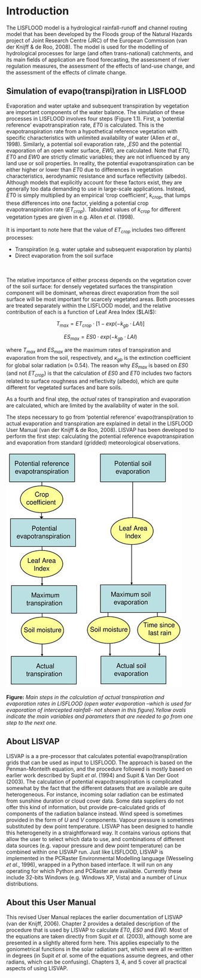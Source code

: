 # Introduction

The LISFLOOD model is a hydrological rainfall-runoff and channel routing model that has been developed by the Floods group of the Natural Hazards project of Joint Research Centre (JRC) of the European Commission (van der Knijff & de Roo, 2008). The model is used for the modelling of hydrological processes for large (and often trans-national) catchments, and its main fields of application are flood forecasting, the assessment of river regulation measures, the assessment of the effects of land-use change, and the assessment of the effects of climate change. 

## Simulation of evapo(transpi)ration in LISFLOOD

Evaporation and water uptake and subsequent transpiration by vegetation are important components of the water balance. The simulation of these processes in LISFLOOD involves four steps (Figure 1.1). First, a ‘potential reference’ evapotranspiration rate, $ET0$ is calculated. This is the evapotranspiration rate from a hypothetical reference vegetation with specific characteristics with unlimited availability of water (Allen *et al*., 1998). Similarly, a potential soil evaporation rate, ,$ES0$ and the potential evaporation of an open water surface, $EW0$, are calculated. Note that $ET0$, $ET0$ and $EW0$ are strictly climatic variables; they are not influenced by any land use or soil properties. In reality, the potential evapotranspiration can be either higher or lower than $ET0$ due to differences in vegetation characteristics, aerodynamic resistance and surface reflectivity (albedo). Although models that explicitly account for these factors exist, they are generally too data demanding to use in large-scale applications. Instead, $ET0$ is simply multiplied by an empirical ‘crop coefficient’, $k_{crop}$, that lumps these differences into one factor, yielding a potential crop evapotranspiration rate ($ET_{crop}$). Tabulated values of $k_{crop}$ for different vegetation types are given in e.g. Allen *et al*. (1998).
<br>
<br>
It is important to note here that the value of $ET_{crop}$ includes two different processes:  

- Transpiration (e.g. water uptake and subsequent evaporation by plants)
- Direct evaporation from the soil surface
<br>
<br>
The relative importance of either process depends on the vegetation cover of the soil surface: for densely vegetated surfaces the transpiration component will be dominant, whereas direct evaporation from the soil surface will be most important for scarcely vegetated areas.  Both processes are treated separately within the LISFLOOD model, and the relative contribution of each is a function of Leaf Area Index ($LAI$):

$$ T_{max}=ET_{crop} \cdot [1-exp(-k_{gb} \cdot LAI)] $$

$$ ES_{max}= ES0 \cdot exp(-k_{gb} \cdot LAI)$$

where $T_{max}$ and $ES_{max}$ are the maximum rates of transpiration and evaporation from the soil, respectively, and $к_{gb}$ is the extinction coefficient for global solar radiation (≈ 0.54). The reason why $ES_{max}$ is based on $ES0$ (and not $ET_{crop}$) is that the calculation of $ES0$ and $ET0$ includes two factors related to surface roughness and reflectivity (albedo), which are quite different for vegetated surfaces and bare soils.  


As a fourth and final step, the *actual* rates of transpiration and evaporation are calculated, which are limited by the availability of water in the soil. 


The steps necessary to go from ‘potential reference’ evapo(transpi)ration to actual evaporation and transpiration are explained in detail in the LISFLOOD User Manual (van der Knijff & de Roo, 2008). LISVAP has been developed to perform the first step: calculating the potential reference evapotranspiration and evaporation from standard (gridded) meteorological observations.

 

![img](..\media\figure1.jpg)

**Figure:** *Main steps in the calculation of actual transpiration and evaporation rates in LISFLOOD (open water evaporation –which is used for evaporation of intercepted rainfall- not shown in this figure).Yellow ovals indicate the main variables and parameters that are needed to go from one step to the next one.*  
 

## About LISVAP

LISVAP is a a pre-processor that calculates potential evapo(transpi)ration grids that can be used as input to LISFLOOD. The approach is based on the Penman-Monteith equation, and the procedure followed is mostly based on earlier work described by  Supit *et al*. (1994) and Supit & Van Der Goot (2003). The calculation of potential evapo(transpi)ration is complicated somewhat by the fact that the different datasets that are available are quite heterogeneous. For instance, incoming solar radiation can be estimated from sunshine duration or cloud cover data. Some data suppliers do not offer this kind of information, but provide pre-calculated grids of components of the radiation balance instead. Wind speed is sometimes provided in the form of *U* and *V* components. Vapour pressure is sometimes substituted by dew point temperature. LISVAP has been designed to handle this heterogeneity in a straightforward way. It contains various options that allow the user to select which data to use, and combinations of different data sources (e.g. vapour pressure and dew point temperature) can be combined within one LISVAP run. Just like LISFLOOD, LISVAP is implemented in the PCRaster Environmental Modelling language (Wesseling *et al*., 1996), wrapped in a Python based interface. It will run on any operating for which Python and PCRaster are available. Currently these include 32-bits Windows (e.g. Windows XP, Vista) and a number of Linux distributions.

## About this User Manual

This revised User Manual replaces the earlier documentation of LISVAP (van der Knijff, 2006). Chapter 2 provides a detailed description of the procedure that is used by LISVAP to calculate *ET0*, *ES0* and *EW0*.  Most of the equations are taken directly from Supit *et al.* (2003), although some are presented in a slightly altered form here. This applies especially to the goniometrical functions in the solar radiation part, which were all re-written in degrees (in Supit *et al*. some of the equations assume degrees, and other radians, which can be confusing). Chapters 3, 4, and 5 cover all practical aspects of using LISVAP. 
